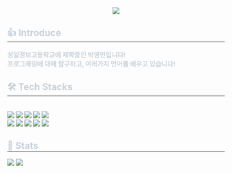 <div align= "center">
    <img src="https://capsule-render.vercel.app/api?type=waving&color=0:1a6aa8,100:d345c0&height=240&text=Hello!&animation=&fontColor=ffffff&fontSize=60" />
</div>
<div style="text-align: left;"> 
    <h2 style="border-bottom: 1px solid #21262d; color: #c9d1d9;"> 👍 Introduce </h2>  
    <div style="font-weight: 700; font-size: 15px; text-align: left; color: #c9d1d9;"> 성일정보고등학교에 재학중인 박영민입니다!<br>프로그래밍에 대해 탐구하고, 여러가지 언어를 배우고 있습니다! </div> 
</div>
<div style="text-align: left;">
    <h2 style="border-bottom: 1px solid #21262d; color: #c9d1d9;"> 🛠️ Tech Stacks </h2> <br> 
    <div style="margin: ; text-align: left;" "text-align: left;"> <img src="https://img.shields.io/badge/HTML5-E34F26?style=flat&logo=HTML5&logoColor=white">
        <img src="https://img.shields.io/badge/CSS3-1572B6?style=flat&logo=CSS3&logoColor=white">
        <img src="https://img.shields.io/badge/Javascript-F7DF1E?style=flat&logo=Javascript&logoColor=white">
        <img src="https://img.shields.io/badge/jQuery-0769AD?style=flat&logo=jQuery&logoColor=white">
        <img src="https://img.shields.io/badge/Java-007396?style=flat&logo=Java&logoColor=white">
        <br/><img src="https://img.shields.io/badge/Python-3776AB?style=flat&logo=Python&logoColor=white">
        <img src="https://img.shields.io/badge/Notion-000000?style=flat&logo=Notion&logoColor=white">
        <img src="https://img.shields.io/badge/Github-181717?style=flat&logo=Github&logoColor=white">
        <img src="https://img.shields.io/badge/Git-F05032?style=flat&logo=Git&logoColor=white">
        <img src="https://img.shields.io/badge/Docker-2496ED?style=flat&logo=Docker&logoColor=white">
        <br/>
    </div>
</div>
<div style="text-align: left;"> 
    <h2 style="border-bottom: 1px solid #21262d; color: #c9d1d9;"> 🏅 Stats </h2> 
    <div style="text-align: left;"> <img src="http://mazassumnida.wtf/api/v2/generate_badge?boj=yunyg78"/> 
        <img src="https://github-readme-stats.vercel.app/api/top-langs/?username=kimyangmin&layout=compact&bg_color=180,ffffff,00000000&title_color=000000&text_color=000000"/>
    </div>
</div>
